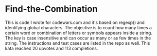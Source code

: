 # Find-the-Combination
This is code I wrote for codewars.com and it's based on regexp() and identifying global characters. The objective is to count how many times a certain word or combination of letters or symbols appears inside a string. The key is case insensitive and can occur as many or as few times in the string. The instructions and test cases are listed in the repo as well. This kata reached 20 upvotes and 113 completions.
